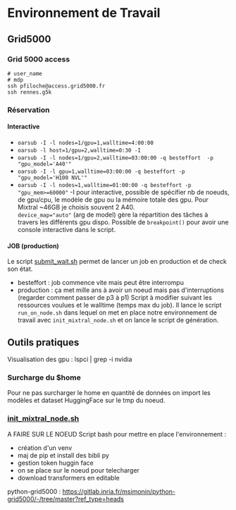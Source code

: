 # Environnement de Travail

## Grid5000
### Grid 5000 access
```
# user_name 
# mdp
ssh pfiloche@access.grid5000.fr
ssh rennes.g5k
```
### Réservation
#### Interactive
- `oarsub -I -l nodes=1/gpu=1,walltime=4:00:00`
- `oarsub -l host=1/gpu=2,walltime=0:30 -I`
- `oarsub -I -l nodes=1/gpu=2,walltime=03:00:00 -q besteffort  -p "gpu_model='A40'" `  
- `oarsub -I -l gpu=1,walltime=03:00:00 -q besteffort -p "gpu_model='H100 NVL'"`
- `oarsub -I -l nodes=1,walltime=01:00:00 -q besteffort -p "gpu_mem>=60000"` 
-I pour interactive, possible de spécifier nb de noeuds, de gpu/cpu, le modèle de gpu ou la mémoire totale des gpu. Pour Mixtral ~46GB je choisis souvent 2 A40.  
 `device_map="auto"` (arg de model) gère la répartition des tâches à travers les différents gpu dispo.
Possible de `breakpoint()` pour avoir une console interactive dans le script.

#### JOB (production)
Le script [submit_wait.sh](./pilou_git/submit_wait.sh) permet de lancer un job en production et de check son état.
- besteffort : job commence vite mais peut être interrompu
- production :  ça met mille ans à avoir un noeud mais pas d'interruptions (regarder comment passer de p3 à p1)
Script à modifier suivant les ressources voulues et le walltime (temps max du job). Il lance le script `run_on_node.sh` dans lequel on met en place notre environnement de travail avec `init_mixtral_node.sh` et on lance le script de génération. 

## Outils pratiques 
Visualisation des gpu :
lspci | grep -i nvidia

### Surcharge du $home
Pour ne pas surcharger le home en quantité de données on import les modèles et dataset HuggingFace sur le tmp du noeud. 

### [init_mixtral_node.sh](./pilou_git/init_mixtral_node.sh)
A FAIRE SUR LE NOEUD
Script bash pour mettre en place l'environnement :
- création d'un venv
- maj de pip et install des bibli py
- gestion token huggin face 
- on se place sur le noeud pour telecharger
- download transformers en editable 





python-grid5000 : https://gitlab.inria.fr/msimonin/python-grid5000/-/tree/master?ref_type=heads
